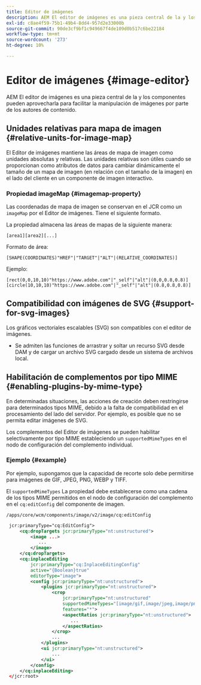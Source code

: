 ```yaml
---
title: Editor de imágenes
description: AEM El editor de imágenes es una pieza central de la y los componentes pueden aprovecharla para facilitar la manipulación de imágenes por parte de los autores de contenido.
exl-id: c8ae4f59-75b1-49b4-8dd4-957d2e33000b
source-git-commit: 90de3cf9bf1c949667f4de109d0b517c6be22184
workflow-type: tm+mt
source-wordcount: '273'
ht-degree: 10%

---
```


# Editor de imágenes {#image-editor}

AEM El editor de imágenes es una pieza central de la y los componentes pueden aprovecharla para facilitar la manipulación de imágenes por parte de los autores de contenido.

## Unidades relativas para mapa de imagen {#relative-units-for-image-map}

El Editor de imágenes mantiene las áreas de mapa de imagen como unidades absolutas y relativas. Las unidades relativas son útiles cuando se proporcionan como atributos de datos para cambiar dinámicamente el tamaño de un mapa de imagen (en relación con el tamaño de la imagen) en el lado del cliente en un componente de imagen interactivo.

### Propiedad imageMap {#imagemap-property}

Las coordenadas de mapa de imagen se conservan en el JCR como un `imageMap` por el Editor de imágenes. Tiene el siguiente formato.

La propiedad almacena las áreas de mapas de la siguiente manera:

`[area1][area2][...]`

Formato de área:

`[SHAPE(COORDINATES)"HREF"|"TARGET"|"ALT"|(RELATIVE_COORDINATES)]`

Ejemplo:

`[rect(0,0,10,10)"https://www.adobe.com"|"_self"|"alt"|(0,0,0.8,0.8)]`
`[circle(10,10,10)"https://www.adobe.com"|"_self"|"alt"|(0.8,0.8,0.8)]`

## Compatibilidad con imágenes de SVG {#support-for-svg-images}

Los gráficos vectoriales escalables (SVG) son compatibles con el editor de imágenes.

* Se admiten las funciones de arrastrar y soltar un recurso SVG desde DAM y de cargar un archivo SVG cargado desde un sistema de archivos local.

## Habilitación de complementos por tipo MIME {#enabling-plugins-by-mime-type}

En determinadas situaciones, las acciones de creación deben restringirse para determinados tipos MIME, debido a la falta de compatibilidad en el procesamiento del lado del servidor. Por ejemplo, es posible que no se permita editar imágenes de SVG.

Los complementos del Editor de imágenes se pueden habilitar selectivamente por tipo MIME estableciendo un `supportedMimeTypes` en el nodo de configuración del complemento individual.

### Ejemplo {#example}

Por ejemplo, supongamos que la capacidad de recorte solo debe permitirse para imágenes de GIF, JPEG, PNG, WEBP y TIFF.

El `supportedMimeTypes` La propiedad debe establecerse como una cadena de los tipos MIME permitidos en el nodo de configuración del complemento en el `cq:editConfig` del componente de imagen.

`/apps/core/wcm/components/image/v2/image/cq:editConfig`

```xml
 jcr:primaryType="cq:EditConfig">
     <cq:dropTargets jcr:primaryType="nt:unstructured">
         <image ...>
            ...
         </image>
     </cq:dropTargets>
     <cq:inplaceEditing
         jcr:primaryType="cq:InplaceEditingConfig"
         active="{Boolean}true"
         editorType="image">
         <config jcr:primaryType="nt:unstructured">
             <plugins jcr:primaryType="nt:unstructured">
                 <crop
                     jcr:primaryType="nt:unstructured"
                     supportedMimeTypes="[image/gif,image/jpeg,image/png,image/webp,image/tiff]"
                     features="*">
                     <aspectRatios jcr:primaryType="nt:unstructured">
                        ...
                     </aspectRatios>
                 </crop>
                 ...
             </plugins>
             <ui jcr:primaryType="nt:unstructured">
                 ...
             </ui>
         </config>
     </cq:inplaceEditing>
 </jcr:root>
```
